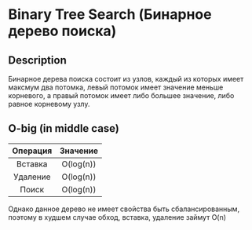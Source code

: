 # Binary Tree Search (Бинарное дерево поиска)

## Description

Бинарное дерева поиска состоит из узлов, каждый из которых имеет максмум два потомка, левый потомок имеет значение меньше корневого, а правый потомок имеет либо большее значение, либо равное корневому узлу.

## O-big (in middle case)

|Операция|Значение|
| :---:  | :---:  |
|Вставка|O(log(n))|
|Удаление|O(log(n))|
|Поиск|O(log(n))|

Однако данное дерево не имеет свойства быть сбалансированным, поэтому в худшем случае обход, вставка, удаление займут O(n)
